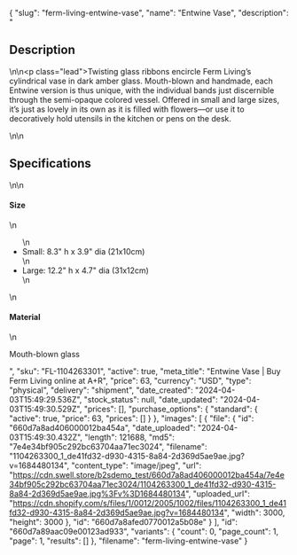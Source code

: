 {
  "slug": "ferm-living-entwine-vase",
  "name": "Entwine Vase",
  "description": "<h2>Description</h2>\n<!-- split -->\n<p class=\"lead\">Twisting glass ribbons encircle Ferm Living’s cylindrical vase in dark amber glass. Mouth-blown and handmade, each Entwine version is thus unique, with the individual bands just discernible through the semi-opaque colored vessel. Offered in small and large sizes, it’s just as lovely in its own as it is filled with flowers—or use it to decoratively hold utensils in the kitchen or pens on the desk.</p>\n<!-- split -->\n<h2>Specifications</h2>\n<!-- split -->\n<h4>Size</h4>\n<ul>\n<li>Small: 8.3\" h x 3.9\" dia (21x10cm)</li>\n<li>Large: 12.2\" h x 4.7\" dia (31x12cm)</li>\n</ul>\n<h4>Material</h4>\n<p>Mouth-blown glass</p>",
  "sku": "FL-1104263301",
  "active": true,
  "meta_title": "Entwine Vase | Buy Ferm Living online at A+R",
  "price": 63,
  "currency": "USD",
  "type": "physical",
  "delivery": "shipment",
  "date_created": "2024-04-03T15:49:29.536Z",
  "stock_status": null,
  "date_updated": "2024-04-03T15:49:30.529Z",
  "prices": [],
  "purchase_options": {
    "standard": {
      "active": true,
      "price": 63,
      "prices": []
    }
  },
  "images": [
    {
      "file": {
        "id": "660d7a8ad406000012ba454a",
        "date_uploaded": "2024-04-03T15:49:30.432Z",
        "length": 121688,
        "md5": "7e4e34bf905c292bc63704aa71ec3024",
        "filename": "1104263300_1_de41fd32-d930-4315-8a84-2d369d5ae9ae.jpg?v=1684480134",
        "content_type": "image/jpeg",
        "url": "https://cdn.swell.store/b2sdemo_test/660d7a8ad406000012ba454a/7e4e34bf905c292bc63704aa71ec3024/1104263300_1_de41fd32-d930-4315-8a84-2d369d5ae9ae.jpg%3Fv%3D1684480134",
        "uploaded_url": "https://cdn.shopify.com/s/files/1/0012/2005/1002/files/1104263300_1_de41fd32-d930-4315-8a84-2d369d5ae9ae.jpg?v=1684480134",
        "width": 3000,
        "height": 3000
      },
      "id": "660d7a8afed0770012a5b08e"
    }
  ],
  "id": "660d7a89aac09e00123ad933",
  "variants": {
    "count": 0,
    "page_count": 1,
    "page": 1,
    "results": []
  },
  "filename": "ferm-living-entwine-vase"
}